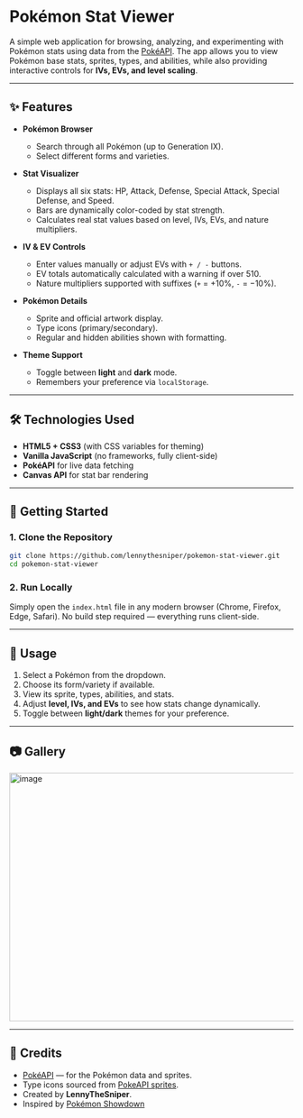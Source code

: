 # Pokémon Stat Viewer

A simple web application for browsing, analyzing, and experimenting with Pokémon stats using data from the [PokéAPI](https://pokeapi.co/).
The app allows you to view Pokémon base stats, sprites, types, and abilities, while also providing interactive controls for **IVs, EVs, and level scaling**.

---

## ✨ Features

* **Pokémon Browser**

  * Search through all Pokémon (up to Generation IX).
  * Select different forms and varieties.

* **Stat Visualizer**

  * Displays all six stats: HP, Attack, Defense, Special Attack, Special Defense, and Speed.
  * Bars are dynamically color-coded by stat strength.
  * Calculates real stat values based on level, IVs, EVs, and nature multipliers.

* **IV & EV Controls**

  * Enter values manually or adjust EVs with `+ / -` buttons.
  * EV totals automatically calculated with a warning if over 510.
  * Nature multipliers supported with suffixes (`+` = +10%, `-` = −10%).

* **Pokémon Details**

  * Sprite and official artwork display.
  * Type icons (primary/secondary).
  * Regular and hidden abilities shown with formatting.

* **Theme Support**

  * Toggle between **light** and **dark** mode.
  * Remembers your preference via `localStorage`.

---

## 🛠️ Technologies Used

* **HTML5 + CSS3** (with CSS variables for theming)
* **Vanilla JavaScript** (no frameworks, fully client-side)
* **PokéAPI** for live data fetching
* **Canvas API** for stat bar rendering

---

## 🚀 Getting Started

### 1. Clone the Repository

```bash
git clone https://github.com/lennythesniper/pokemon-stat-viewer.git
cd pokemon-stat-viewer
```

### 2. Run Locally

Simply open the `index.html` file in any modern browser (Chrome, Firefox, Edge, Safari).
No build step required — everything runs client-side.

---

## 📖 Usage

1. Select a Pokémon from the dropdown.
2. Choose its form/variety if available.
3. View its sprite, types, abilities, and stats.
4. Adjust **level, IVs, and EVs** to see how stats change dynamically.
5. Toggle between **light/dark** themes for your preference.

---

## 📷 Gallery

<img width="1850" height="441" alt="image" src="https://github.com/user-attachments/assets/3361353f-e799-454a-be03-84eab0f403f7" />

---

## 🙌 Credits

* [PokéAPI](https://pokeapi.co/) — for the Pokémon data and sprites.
* Type icons sourced from [PokeAPI sprites](https://github.com/PokeAPI/sprites).
* Created by **LennyTheSniper**.
* Inspired by [Pokémon Showdown](https://pokemonshowdown.com)
